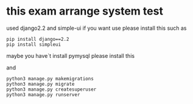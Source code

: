 # this exam arrange system test

used django2.2 and simple-ui
if you want use
please install this
such as 
```shell
pip install django==2.2
pip install simpleui
```
maybe you have`t install pymysql
please install this

and 

``` shell
python3 manage.py makemigrations
python3 manage.py migrate
python3 manage.py createsuperuser
python3 manage.py runserver
```
